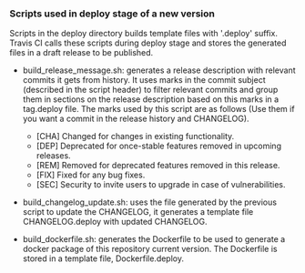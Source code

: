 ### Scripts used in deploy stage of a new version

Scripts in the deploy directory builds template files with '.deploy'
suffix. Travis CI calls these scripts during deploy stage  and stores
the generated files in a draft release to be published.

- build_release_message.sh: generates a release description
with relevant commits it gets from history. It uses marks in the
commit subject (described in the script header) to filter relevant
commits and group them in sections on the release description
based on this marks in a tag.deploy file. The marks used by this
script are as follows (Use them if you want a commit in the release
history and CHANGELOG).

  - [CHA] Changed for changes in existing functionality.
  - [DEP] Deprecated for once-stable features removed in upcoming releases.
  - [REM] Removed for deprecated features removed in this release.
  - [FIX] Fixed for any bug fixes.
  - [SEC] Security to invite users to upgrade in case of vulnerabilities.

- build_changelog_update.sh: uses the file generated by the
previous script to update the CHANGELOG, it generates a template file
CHANGELOG.deploy with updated CHANGELOG.

- build_dockerfile.sh: generates the Dockerfile to be
used to generate a docker package of this repository current version. The
Dockerfile is stored in a template file, Dockerfile.deploy.
